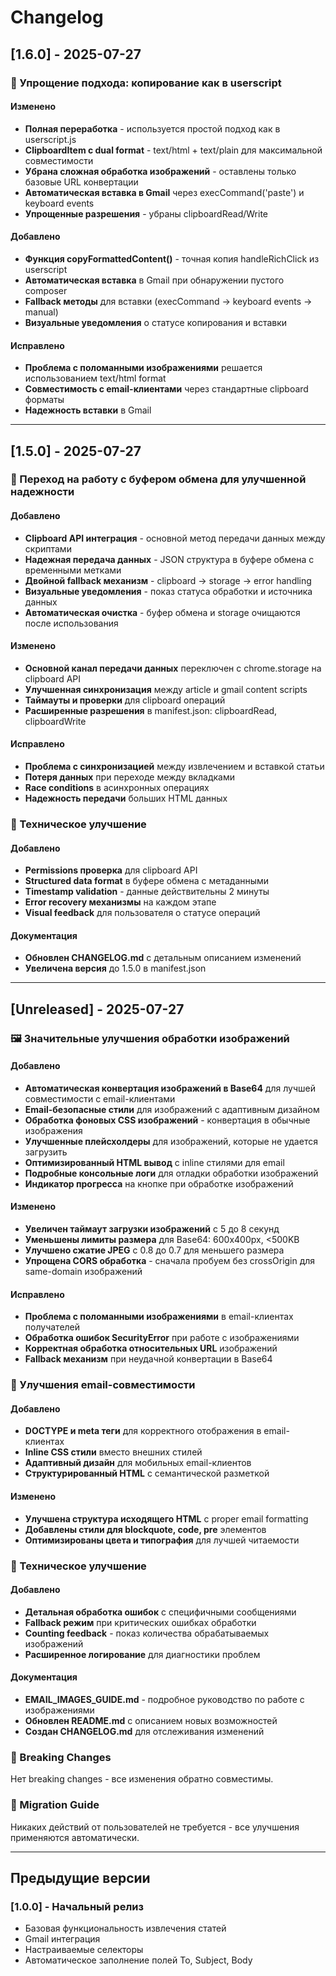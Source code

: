 # Changelog

## [1.6.0] - 2025-07-27

### 🎯 Упрощение подхода: копирование как в userscript

#### Изменено
- **Полная переработка** - используется простой подход как в userscript.js
- **ClipboardItem с dual format** - text/html + text/plain для максимальной совместимости
- **Убрана сложная обработка изображений** - оставлены только базовые URL конвертации
- **Автоматическая вставка в Gmail** через execCommand('paste') и keyboard events
- **Упрощенные разрешения** - убраны clipboardRead/Write

#### Добавлено
- **Функция copyFormattedContent()** - точная копия handleRichClick из userscript
- **Автоматическая вставка** в Gmail при обнаружении пустого composer
- **Fallback методы** для вставки (execCommand → keyboard events → manual)
- **Визуальные уведомления** о статусе копирования и вставки

#### Исправлено
- **Проблема с поломанными изображениями** решается использованием text/html format
- **Совместимость с email-клиентами** через стандартные clipboard форматы
- **Надежность вставки** в Gmail

---

## [1.5.0] - 2025-07-27

### 🔄 Переход на работу с буфером обмена для улучшенной надежности

#### Добавлено
- **Clipboard API интеграция** - основной метод передачи данных между скриптами
- **Надежная передача данных** - JSON структура в буфере обмена с временными метками
- **Двойной fallback механизм** - clipboard → storage → error handling
- **Визуальные уведомления** - показ статуса обработки и источника данных
- **Автоматическая очистка** - буфер обмена и storage очищаются после использования

#### Изменено
- **Основной канал передачи данных** переключен с chrome.storage на clipboard API
- **Улучшенная синхронизация** между article и gmail content scripts
- **Таймауты и проверки** для clipboard операций
- **Расширенные разрешения** в manifest.json: clipboardRead, clipboardWrite

#### Исправлено
- **Проблема с синхронизацией** между извлечением и вставкой статьи
- **Потеря данных** при переходе между вкладками
- **Race conditions** в асинхронных операциях
- **Надежность передачи** больших HTML данных

### 🔧 Техническое улучшение

#### Добавлено
- **Permissions проверка** для clipboard API
- **Structured data format** в буфере обмена с метаданными
- **Timestamp validation** - данные действительны 2 минуты
- **Error recovery механизмы** на каждом этапе
- **Visual feedback** для пользователя о статусе операций

#### Документация
- **Обновлен CHANGELOG.md** с детальным описанием изменений
- **Увеличена версия** до 1.5.0 в manifest.json

---

## [Unreleased] - 2025-07-27

### 🖼️ Значительные улучшения обработки изображений

#### Добавлено
- **Автоматическая конвертация изображений в Base64** для лучшей совместимости с email-клиентами
- **Email-безопасные стили** для изображений с адаптивным дизайном
- **Обработка фоновых CSS изображений** - конвертация в обычные изображения
- **Улучшенные плейсхолдеры** для изображений, которые не удается загрузить
- **Оптимизированный HTML вывод** с inline стилями для email
- **Подробные консольные логи** для отладки обработки изображений
- **Индикатор прогресса** на кнопке при обработке изображений

#### Изменено
- **Увеличен таймаут загрузки изображений** с 5 до 8 секунд
- **Уменьшены лимиты размера** для Base64: 600x400px, <500KB
- **Улучшено сжатие JPEG** с 0.8 до 0.7 для меньшего размера
- **Упрощена CORS обработка** - сначала пробуем без crossOrigin для same-domain изображений

#### Исправлено
- **Проблема с поломанными изображениями** в email-клиентах получателей
- **Обработка ошибок SecurityError** при работе с изображениями
- **Корректная обработка относительных URL** изображений
- **Fallback механизм** при неудачной конвертации в Base64

### 📧 Улучшения email-совместимости

#### Добавлено
- **DOCTYPE и meta теги** для корректного отображения в email-клиентах
- **Inline CSS стили** вместо внешних стилей
- **Адаптивный дизайн** для мобильных email-клиентов
- **Структурированный HTML** с семантической разметкой

#### Изменено
- **Улучшена структура исходящего HTML** с proper email formatting
- **Добавлены стили для blockquote, code, pre** элементов
- **Оптимизированы цвета и типография** для лучшей читаемости

### 🔧 Техническое улучшение

#### Добавлено
- **Детальная обработка ошибок** с специфичными сообщениями
- **Fallback режим** при критических ошибках обработки
- **Counting feedback** - показ количества обрабатываемых изображений
- **Расширенное логирование** для диагностики проблем

#### Документация
- **EMAIL_IMAGES_GUIDE.md** - подробное руководство по работе с изображениями
- **Обновлен README.md** с описанием новых возможностей
- **Создан CHANGELOG.md** для отслеживания изменений

### 🚨 Breaking Changes
Нет breaking changes - все изменения обратно совместимы.

### 🔗 Migration Guide
Никаких действий от пользователей не требуется - все улучшения применяются автоматически.

---

## Предыдущие версии

### [1.0.0] - Начальный релиз
- Базовая функциональность извлечения статей
- Gmail интеграция
- Настраиваемые селекторы
- Автоматическое заполнение полей To, Subject, Body
